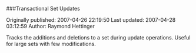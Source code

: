 ###Transactional Set Updates

Originally published: 2007-04-26 22:19:50
Last updated: 2007-04-28 03:12:59
Author: Raymond Hettinger

Tracks the additions and deletions to a set during update operations.  Useful for large sets with few modifications.